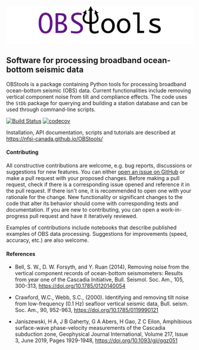 
![](./obstools/examples/picture/obstools_logo.png)

## Software for processing broadband ocean-bottom seismic data

OBStools is a package containing Python tools for processing broadband
ocean-bottom seismic (OBS) data. Current functionalities include removing
vertical component noise from tilt and compliance effects. The code uses 
the ``StDb`` package for querying and building a station database and
can be used through command-line scripts.

[![Build Status](https://travis-ci.org/nfsi-canada/OBStools.svg?branch=master)](https://travis-ci.org/nfsi-canada/OBStools)
[![codecov](https://codecov.io/gh/nfsi-canada/OBStools/branch/master/graph/badge.svg)](https://codecov.io/gh/nfsi-canada/OBStools)

Installation, API documentation, scripts and tutorials are described at https://nfsi-canada.github.io/OBStools/

<!-- #### Citing

If you use `OBStools` in your work, please cite the 
[`Zenodo DOI`](https://zenodo.org/badge/latestdoi/211722700).
 -->
#### Contributing

All constructive contributions are welcome, e.g. bug reports, discussions or suggestions for new features. You can either [open an issue on GitHub](https://github.com/nfsi-canada/OBStools/issues) or make a pull request with your proposed changes. Before making a pull request, check if there is a corresponding issue opened and reference it in the pull request. If there isn't one, it is recommended to open one with your rationale for the change. New functionality or significant changes to the code that alter its behavior should come with corresponding tests and documentation. If you are new to contributing, you can open a work-in-progress pull request and have it iteratively reviewed.

Examples of contributions include notebooks that describe published examples of OBS data
processing. Suggestions for improvements (speed, accuracy, etc.) are also welcome.

#### References

- Bell, S. W., D. W. Forsyth, and Y. Ruan (2014), Removing noise from the vertical component records of ocean-bottom seismometers: Results from year one of the Cascadia Initiative, Bull. Seismol. Soc. Am., 105, 300-313, https://doi.org/10.1785/0120140054

- Crawford, W.C., Webb, S.C., (2000). Identifying and removing tilt noise from low-frequency (0.1 Hz) seafloor vertical seismic data, Bull. seism. Soc. Am., 90, 952-963, https://doi.org/10.1785/0119990121

- Janiszewski, H A, J B Gaherty, G A Abers, H Gao, Z C Eilon, Amphibious surface-wave phase-velocity measurements of the Cascadia subduction zone, Geophysical Journal International, Volume 217, Issue 3, June 2019, Pages 1929-1948, https://doi.org/10.1093/gji/ggz051